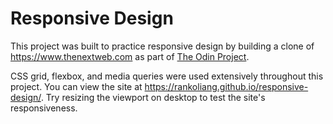 # Responsive Design

This project was built to practice responsive design by building a clone of
https://www.thenextweb.com as part of [The Odin Project](https://www.theodinproject.com/courses/html-and-css/lessons/building-with-responsive-design).

CSS grid, flexbox, and media queries were used extensively throughout this project.
You can view the site at https://rankoliang.github.io/responsive-design/.
Try resizing the viewport on desktop to test the site's responsiveness.
